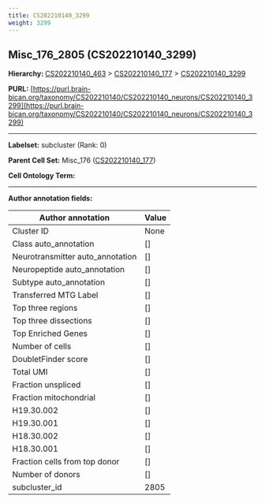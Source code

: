 ```yaml
---
title: CS202210140_3299
weight: 3299
---
```

## Misc_176_2805 (CS202210140_3299)
<b>Hierarchy: </b>
[CS202210140_463](../CS202210140_463) >
[CS202210140_177](../CS202210140_177) >
[CS202210140_3299](../CS202210140_3299)

**PURL:** [https://purl.brain-bican.org/taxonomy/CS202210140/CS202210140_neurons/CS202210140_3299](https://purl.brain-bican.org/taxonomy/CS202210140/CS202210140_neurons/CS202210140_3299)

---


**Labelset:** subcluster (Rank: 0)

**Parent Cell Set:** Misc_176 ([CS202210140_177](../CS202210140_177))



**Cell Ontology Term:** 

[MARKER GENES.]: #


---

[TRANSFERRED ANNOTATIONS.]: #


[AUTHOR ANNOTATION FIELDS.]: #


**Author annotation fields:**

| Author annotation | Value |
|-------------------|-------|
|Cluster ID|None|
|Class auto_annotation|[]|
|Neurotransmitter auto_annotation|[]|
|Neuropeptide auto_annotation|[]|
|Subtype auto_annotation|[]|
|Transferred MTG Label|[]|
|Top three regions|[]|
|Top three dissections|[]|
|Top Enriched Genes|[]|
|Number of cells|[]|
|DoubletFinder score|[]|
|Total UMI|[]|
|Fraction unspliced|[]|
|Fraction mitochondrial|[]|
|H19.30.002|[]|
|H19.30.001|[]|
|H18.30.002|[]|
|H18.30.001|[]|
|Fraction cells from top donor|[]|
|Number of donors|[]|
|subcluster_id|2805|
